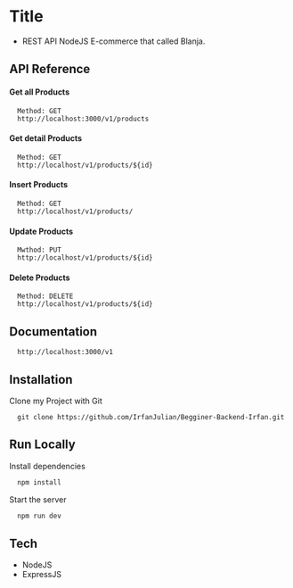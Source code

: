 # Title

- REST API NodeJS E-commerce that called Blanja.

## API Reference

#### Get all Products

```
  Method: GET 
  http://localhost:3000/v1/products
```

#### Get detail Products

```
  Method: GET
  http://localhost/v1/products/${id}
```

#### Insert Products

```
  Method: GET
  http://localhost/v1/products/
```

#### Update Products

```
  Mwthod: PUT
  http://localhost/v1/products/${id}
```

#### Delete Products

```
  Method: DELETE
  http://localhost/v1/products/${id}
```

## Documentation

```
  http://localhost:3000/v1
```

## Installation

  Clone my Project with Git

```
  git clone https://github.com/IrfanJulian/Begginer-Backend-Irfan.git
```

## Run Locally

Install dependencies

```bash
  npm install
```

Start the server

```bash
  npm run dev
```


## Tech

- NodeJS
- ExpressJS
